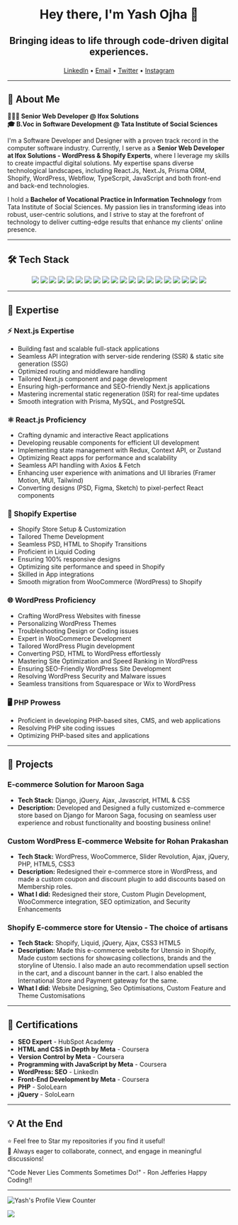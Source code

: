 <h1 align="center" style="border: none;">Hey there, I'm Yash Ojha 👋</h1>

## <p align="center"> Bringing ideas to life through code-driven digital experiences.</p>

<p align="center">
  <a href="https://www.linkedin.com/in/yashrojha/">LinkedIn</a> •
  <a href="mailto:yashrojha@gmail.com">Email</a> •
  <a href="https://x.com/yashrojha">Twitter</a> •
  <a href="http://instagram.com/yashrojha">Instagram</a>
</p>

---

## 🚀 About Me

**🧑🏻‍💻 Senior Web Developer @ Ifox Solutions**<br>
**🎓 B.Voc in Software Development @ Tata Institute of Social Sciences**

I'm a Software Developer and Designer with a proven track record in the computer software industry. Currently, I serve as a **Senior Web Developer at Ifox Solutions - WordPress & Shopify Experts**, where I leverage my skills to create impactful digital solutions. My expertise spans diverse technological landscapes, including React.Js, Next.Js, Prisma ORM, Shopify, WordPress, Webflow, TypeScrpit, JavaScript and both front-end and back-end technologies.

I hold a **Bachelor of Vocational Practice in Information Technology** from Tata Institute of Social Sciences. My passion lies in transforming ideas into robust, user-centric solutions, and I strive to stay at the forefront of technology to deliver cutting-edge results that enhance my clients' online presence.

---

## 🛠 Tech Stack

<p align="center">
  <img src="https://img.shields.io/badge/Next.js-000000?style=for-the-badge&logo=next.js&logoColor=white"/>
  <img src="https://img.shields.io/badge/React-61DAFB?style=for-the-badge&logo=react&logoColor=black"/>
  <img src="https://img.shields.io/badge/Shopify-7AB55C?style=for-the-badge&logo=shopify&logoColor=white"/>
  <img src="https://img.shields.io/badge/WordPress-21759B?style=for-the-badge&logo=wordpress&logoColor=white"/>
  <img src="https://img.shields.io/badge/Webflow-4353FF?style=for-the-badge&logo=webflow&logoColor=white"/>
  <img src="https://img.shields.io/badge/PHP-777BB4?style=for-the-badge&logo=php&logoColor=white"/>
  <img src="https://img.shields.io/badge/Prisma-16A394?style=for-the-badge&logo=prisma&logoColor=white"/>
  <img src="https://img.shields.io/badge/TypeScript-3077C6?style=for-the-badge&logo=typescript&logoColor=white"/>
  <img src="https://img.shields.io/badge/JavaScript-F7DF1E?style=for-the-badge&logo=javascript&logoColor=black"/>
  <img src="https://img.shields.io/badge/SEO-FF9900?style=for-the-badge&logo=google&logoColor=white"/>
  <img src="https://img.shields.io/badge/HTML5-E34F26?style=for-the-badge&logo=html5&logoColor=white"/>
  <img src="https://img.shields.io/badge/CSS3-1572B6?style=for-the-badge&logo=css3&logoColor=white"/>
  <img src="https://img.shields.io/badge/jQuery-0769AD?style=for-the-badge&logo=jquery&logoColor=white"/>
  <img src="https://img.shields.io/badge/AJAX-000000?style=for-the-badge&logo=ajax&logoColor=white"/>
  <img src="https://img.shields.io/badge/Bootstrap-563D7C?style=for-the-badge&logo=bootstrap&logoColor=white"/>
  <img src="https://img.shields.io/badge/tailwindcss-00BCFF?style=for-the-badge&logo=tailwindcss&logoColor=white"/>
  <img src="https://img.shields.io/badge/Liquid-000000?style=for-the-badge&logo=liquid&logoColor=white"/>
  <img src="https://img.shields.io/badge/Django-092E20?style=for-the-badge&logo=django&logoColor=white"/>
  <img src="https://img.shields.io/badge/MySQL-4479A1?style=for-the-badge&logo=mysql&logoColor=white"/>
  <img src="https://img.shields.io/badge/phpMyAdmin-6C78AF?style=for-the-badge&logo=phpmyadmin&logoColor=white"/>
</p>

---

## 🌟 Expertise

### ⚡ Next.js Expertise  
- Building fast and scalable full-stack applications  
- Seamless API integration with server-side rendering (SSR) & static site generation (SSG)  
- Optimized routing and middleware handling  
- Tailored Next.js component and page development  
- Ensuring high-performance and SEO-friendly Next.js applications  
- Mastering incremental static regeneration (ISR) for real-time updates  
- Smooth integration with Prisma, MySQL, and PostgreSQL  

### ⚛️ React.js Proficiency  
- Crafting dynamic and interactive React applications  
- Developing reusable components for efficient UI development  
- Implementing state management with Redux, Context API, or Zustand  
- Optimizing React apps for performance and scalability  
- Seamless API handling with Axios & Fetch  
- Enhancing user experience with animations and UI libraries (Framer Motion, MUI, Tailwind)  
- Converting designs (PSD, Figma, Sketch) to pixel-perfect React components  

### 🚀 Shopify Expertise
- Shopify Store Setup & Customization
- Tailored Theme Development
- Seamless PSD, HTML to Shopify Transitions
- Proficient in Liquid Coding
- Ensuring 100% responsive designs
- Optimizing site performance and speed in Shopify
- Skilled in App integrations
- Smooth migration from WooCommerce (WordPress) to Shopify

### 🌐 WordPress Proficiency
- Crafting WordPress Websites with finesse
- Personalizing WordPress Themes
- Troubleshooting Design or Coding issues
- Expert in WooCommerce Development
- Tailored WordPress Plugin development
- Converting PSD, HTML to WordPress effortlessly
- Mastering Site Optimization and Speed Ranking in WordPress
- Ensuring SEO-Friendly WordPress Site Development
- Resolving WordPress Security and Malware issues
- Seamless transitions from Squarespace or Wix to WordPress

### 🖥️ PHP Prowess
- Proficient in developing PHP-based sites, CMS, and web applications
- Resolving PHP site coding issues
- Optimizing PHP-based sites and applications

---

## 📌 Projects

### E-commerce Solution for Maroon Saga
- **Tech Stack:** Django, jQuery, Ajax, Javascript, HTML & CSS
- **Description:** Developed and Designed a fully customized e-commerce store based on Django for Maroon Saga, focusing on seamless user experience and robust functionality and boosting business online!

### Custom WordPress E-commerce Website for Rohan Prakashan
- **Tech Stack:** WordPress, WooCommerce, Slider Revolution, Ajax, jQuery, PHP, HTML5, CSS3
- **Description:** Redesigned their e-commerce store in WordPress, and made a custom coupon and discount plugin to add discounts based on Membership roles.
- **What I did:** Redesigned their store, Custom Plugin Development, WooCommerce integration, SEO optimization, and Security Enhancements

### Shopify E-commerce store for Utensio - The choice of artisans
- **Tech Stack:** Shopify, Liquid, jQuery, Ajax, CSS3 HTML5
- **Description:** Made this e-commerce website for Utensio in Shopify, Made custom sections for showcasing collections, brands and the storyline of Utensio. I also made an auto recommendation upsell section in the cart, and a discount banner in the cart. I also enabled the International Store and Payment gateway for the same.
- **What I did:** Website Designing, Seo Optimisations, Custom Feature and Theme Customisations

---

## 📜 Certifications

- **SEO Expert** - HubSpot Academy
- **HTML and CSS in Depth by Meta** - Coursera
- **Version Control by Meta** - Coursera
- **Programming with JavaScript by Meta** - Coursera
- **WordPress: SEO** - LinkedIn
- **Front-End Development by Meta** - Coursera
- **PHP** - SoloLearn
- **jQuery** - SoloLearn

---

## 💡 At the End
⭐ Feel free to Star my repositories if you find it useful!<br>
📌 Always eager to collaborate, connect, and engage in meaningful discussions!

"Code Never Lies Comments Sometimes Do!" - Ron Jefferies
Happy Coding!!

---

<p>
  <img src="https://komarev.com/ghpvc/?username=Yash-Ojha&label=Total+Views&color=red&style=plastic" alt="Yash's Profile View Counter">
</p>

![](https://hit.yhype.me/github/profile?account_id=71380586)
